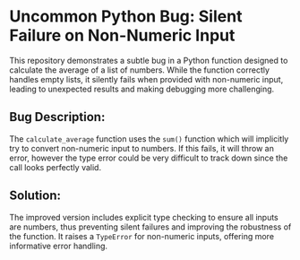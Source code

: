 # Uncommon Python Bug: Silent Failure on Non-Numeric Input

This repository demonstrates a subtle bug in a Python function designed to calculate the average of a list of numbers. While the function correctly handles empty lists, it silently fails when provided with non-numeric input, leading to unexpected results and making debugging more challenging.

## Bug Description:
The `calculate_average` function uses the `sum()` function which will implicitly try to convert non-numeric input to numbers. If this fails, it will throw an error, however the type error could be very difficult to track down since the call looks perfectly valid.

## Solution:
The improved version includes explicit type checking to ensure all inputs are numbers, thus preventing silent failures and improving the robustness of the function.  It raises a `TypeError` for non-numeric inputs, offering more informative error handling.
